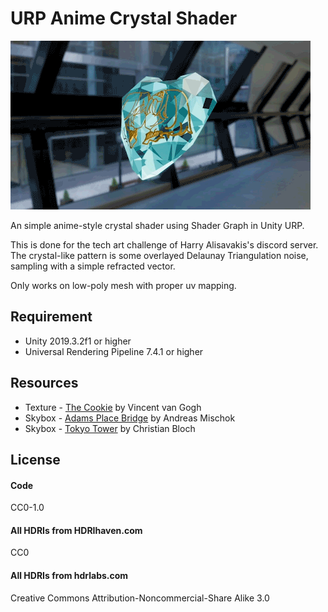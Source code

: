 # URP Anime Crystal Shader
![](/Images/screenshot-cookie-kiss-gem.gif)

An simple anime-style crystal shader using Shader Graph in Unity URP.

This is done for the tech art challenge of Harry Alisavakis's discord server. The crystal-like pattern is some overlayed Delaunay Triangulation noise, sampling with a simple refracted vector.

Only works on low-poly mesh with proper uv mapping.

## Requirement
- Unity 2019.3.2f1 or higher
- Universal Rendering Pipeline 7.4.1 or higher

## Resources
- Texture - [The Cookie](https://seiga.nicovideo.jp/seiga/im4695569) by Vincent van Gogh
- Skybox - [Adams Place Bridge](https://hdrihaven.com/hdri/?h=adams_place_bridge) by Andreas Mischok
- Skybox - [Tokyo Tower](http://www.hdrlabs.com/sibl/archive.html) by Christian Bloch

## License
#### Code
CC0-1.0

#### All HDRIs from HDRIhaven.com
CC0

#### All HDRIs from hdrlabs.com
Creative Commons Attribution-Noncommercial-Share Alike 3.0
